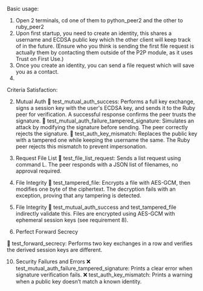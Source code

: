 Basic usage:

1. Open 2 terminals, cd one of them to python_peer2 and the other to ruby_peer2
2. Upon first startup, you need to create an identity, this shares a username and ECDSA public key which the other client will keep track of in the future.
(Ensure who you think is sending the first file request is actually them by contacting them outside of the P2P module, as it uses Trust on First Use.)
3. Once you create an identity, you can send a file request which will save you as a contact.
4. 

Criteria Satisfaction:

2. Mutual Auth
🔐 test_mutual_auth_success: Performs a full key exchange, signs a session key with the user's ECDSA key, and sends it to the Ruby peer for verification. A successful response confirms the peer trusts the signature.
🔐 test_mutual_auth_failure_tampered_signature: Simulates an attack by modifying the signature before sending. The peer correctly rejects the signature.
🔏 test_auth_key_mismatch: Replaces the public key with a tampered one while keeping the username the same. The Ruby peer rejects this mismatch to prevent impersonation.

4. Request File List
📄 test_file_list_request: Sends a list request using command L. The peer responds with a JSON list of filenames, no approval required.

5. File Integrity
🧨 test_tampered_file: Encrypts a file with AES-GCM, then modifies one byte of the ciphertext. The decryption fails with an exception, proving that any tampering is detected.

7. File Integrity
🔐 test_mutual_auth_success and test_tampered_file indirectly validate this.
Files are encrypted using AES-GCM with ephemeral session keys (see requirement 8).

8. Perfect Forward Secrecy

🔁 test_forward_secrecy: Performs two key exchanges in a row and verifies the derived session keys are different.

10. Security Failures and Errors
❌ test_mutual_auth_failure_tampered_signature: Prints a clear error when signature verification fails.
❌ test_auth_key_mismatch: Prints a warning when a public key doesn’t match a known identity.


